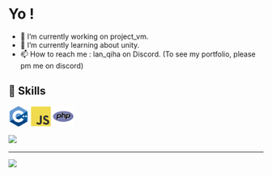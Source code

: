 <h1> Yo ! </h1>

- 🔭 I’m currently working on project_vm.
- 🌱 I’m currently learning about unity.
- 📫 How to reach me : lan_qiha on Discord. (To see my portfolio, please pm me on discord)

## 🔧 Skills
<p align="left"> <img src="https://raw.githubusercontent.com/devicons/devicon/master/icons/cplusplus/cplusplus-original.svg" alt="cplusplus" width="40" height="40"/> <img src="https://raw.githubusercontent.com/devicons/devicon/master/icons/javascript/javascript-original.svg" alt="javascript" width="40" height="40"/> <img src="https://raw.githubusercontent.com/devicons/devicon/master/icons/php/php-original.svg" alt="php" width="40" height="40"/> </p>

![](https://github-readme-stats.vercel.app/api/top-langs/?username=LanQiha&theme=dark&hide_border=true&include_all_commits=false&count_private=false&layout=compact)

---
[![](https://visitcount.itsvg.in/api?id=lanqiha&icon=0&color=0)](https://visitcount.itsvg.in)
